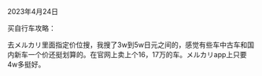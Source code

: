 2023年4月24日

买自行车攻略：

去メルカリ里面指定价位搜，我搜了3w到5w日元之间的，感觉有些车中古车和国内新车一个价还挺划算的。在官网上卖上个16，17万的车。メルカリapp上只要4w多挺好。

